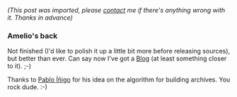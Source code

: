 *(This post was imported, please [contact](#/contact) me if there's anything wrong with it. Thanks in advance)*

<div class="entry-body">
<h3>Amelio's back</h3>
<p>
	Not finished (I'd like to polish it up a little bit more before releasing sources), but better than ever. Can say now I've got a <a href="http://en.wikipedia.org/wiki/Blog">Blog</a> (at least something closer to it). ;-)
</p>
<p>
	Thanks to <a href="http://www.monohispano.es/index.php/Invocaci%C3%B3n_a_c%C3%B3digo_nativo._Problemas_de_portabilidad_b%C3%A1sica">Pablo &Iacute;&ntilde;igo</a> for his idea on the algorithm for building archives. You rock dude. :-)
</p>
</div>
